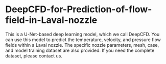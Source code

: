 # DeepCFD-for-Prediction-of-flow-field-in-Laval-nozzle
This is a U-Net-based deep learning model, which we call DeepCFD. You can use this model to predict the temperature, velocity, and pressure flow fields within a Laval nozzle. The specific nozzle parameters, mesh, case, and model training dataset are also provided. If you need the complete dataset, please contact us.
